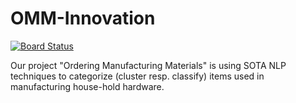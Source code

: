 
# OMM-Innovation

[![Board Status](https://dev.azure.com/CoE-AI-CGD/0711f21f-92f2-4271-9d71-efb65ee436a5/96416d08-bf14-443b-b0ed-798b207b27f5/_apis/work/boardbadge/991e0d8f-3b08-442f-9327-1dc8c6a7b6b1?columnOptions=1)](https://dev.azure.com/CoE-AI-CGD/0711f21f-92f2-4271-9d71-efb65ee436a5/_boards/board/t/96416d08-bf14-443b-b0ed-798b207b27f5/Microsoft.RequirementCategory/)

Our project "Ordering Manufacturing Materials" is using SOTA NLP techniques to categorize (cluster resp. classify) items used in manufacturing house-hold hardware.
